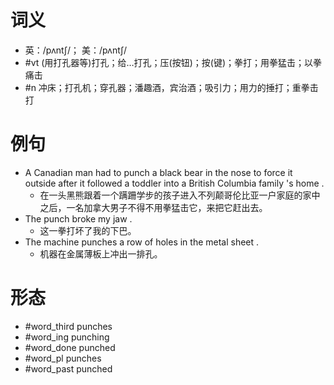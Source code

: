 # 词义
- 英：/pʌntʃ/； 美：/pʌntʃ/
- #vt (用打孔器等)打孔；给…打孔；压(按钮)；按(键)；拳打；用拳猛击；以拳痛击
- #n 冲床；打孔机；穿孔器；潘趣酒，宾治酒；吸引力；用力的捶打；重拳击打
# 例句
- A Canadian man had to punch a black bear in the nose to force it outside after it followed a toddler into a British Columbia family 's home .
	- 在一头黑熊跟着一个蹒跚学步的孩子进入不列颠哥伦比亚一户家庭的家中之后，一名加拿大男子不得不用拳猛击它，来把它赶出去。
- The punch broke my jaw .
	- 这一拳打坏了我的下巴。
- The machine punches a row of holes in the metal sheet .
	- 机器在金属薄板上冲出一排孔。
# 形态
- #word_third punches
- #word_ing punching
- #word_done punched
- #word_pl punches
- #word_past punched
